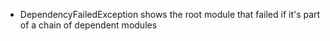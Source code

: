 - DependencyFailedException shows the root module that failed if it's part of a chain of dependent modules